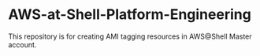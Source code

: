 # AWS-at-Shell-Platform-Engineering
This repository is for creating AMI tagging resources in AWS@Shell Master account.